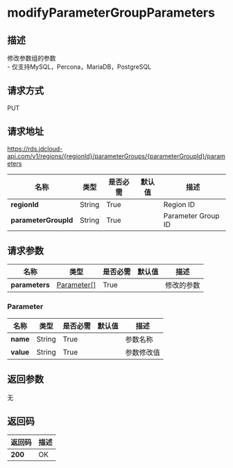 # modifyParameterGroupParameters


## 描述
修改参数组的参数<br>- 仅支持MySQL，Percona，MariaDB，PostgreSQL

## 请求方式
PUT

## 请求地址
https://rds.jdcloud-api.com/v1/regions/{regionId}/parameterGroups/{parameterGroupId}/parameters

|名称|类型|是否必需|默认值|描述|
|---|---|---|---|---|
|**regionId**|String|True| |Region ID|
|**parameterGroupId**|String|True| |Parameter Group ID|

## 请求参数
|名称|类型|是否必需|默认值|描述|
|---|---|---|---|---|
|**parameters**|[Parameter[]](#Parameter)|True| |修改的参数|

### <a name="Parameter">Parameter</a>
|名称|类型|是否必需|默认值|描述|
|---|---|---|---|---|
|**name**|String|True| |参数名称|
|**value**|String|True| |参数修改值|

## 返回参数
无


## 返回码
|返回码|描述|
|---|---|
|**200**|OK|
